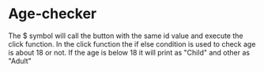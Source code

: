 # Age-checker
The $ symbol will call the button with the same id value and execute the click function.
In the click function the if else condition is used to check age is about 18 or not.
If the age is below 18 it will print as "Child" and other as "Adult"
